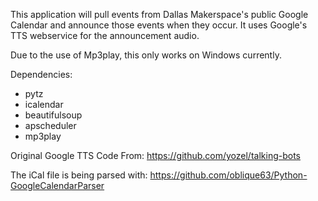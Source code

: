 This application will pull events from Dallas Makerspace's public Google Calendar and announce those events when they occur. It uses Google's TTS webservice for the announcement audio. 

Due to the use of Mp3play, this only works on Windows currently.

Dependencies:
* pytz
* icalendar
* beautifulsoup
* apscheduler
* mp3play

Original Google TTS Code From: https://github.com/yozel/talking-bots

The iCal file is being parsed with: https://github.com/oblique63/Python-GoogleCalendarParser
